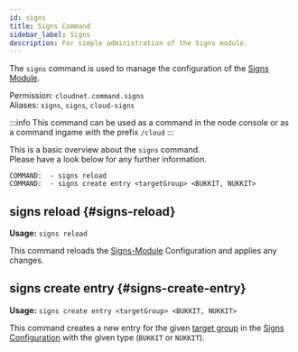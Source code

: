 ```yaml
---
id: signs
title: Signs Command
sidebar_label: Signs
description: For simple administration of the Signs module.
---
```


The `signs` command is used to manage the configuration of the [Signs Module](../modules/signs.md#configuration).

Permission: `cloudnet.command.signs`  
Aliases: `signs`, `signs`, `cloud-signs`

:::info
This command can be used as a command in the node console or as a command ingame with the prefix `/cloud`
:::

This is a basic overview about the `signs` command.  
Please have a look below for any further information.
```
COMMAND:  - signs reload
COMMAND:  - signs create entry <targetGroup> <BUKKIT, NUKKIT>
```

## signs reload {#signs-reload}
**Usage:** `signs reload`

This command reloads the [Signs-Module](../modules/signs.md) Configuration and applies any changes.

## signs create entry {#signs-create-entry}
**Usage:** `signs create entry <targetGroup> <BUKKIT, NUKKIT>`

This command creates a new entry for the given [target group](../components/groups.md) in the
[Signs Configuration](../modules/signs.md) with the given type (`BUKKIT` or `NUKKIT`).
